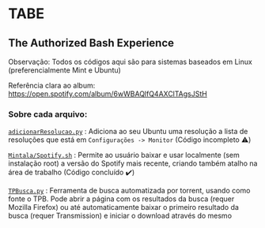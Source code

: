 # TABE
## The Authorized Bash Experience

Observação: Todos os códigos aqui são para sistemas baseados em Linux (preferencialmente Mint e Ubuntu)

Referência clara ao album: https://open.spotify.com/album/6wWBAQlfQ4AXClTAgsJStH

### Sobre cada arquivo:
[```adicionarResolucao.py```](https://github.com/vss-2/TABE/blob/master/adicionarResolucao.py) :   Adiciona ao seu Ubuntu uma resolução a lista de resoluções que está em ```Configurações -> Monitor``` (Código incompleto ⚠️)

[```Mintala/Spotify.sh```](https://github.com/vss-2/TABE/blob/master/Minstala/Spotify.sh) : Permite ao usuário baixar e usar localmente (sem instalação root) a versão do Spotify mais recente, criando também atalho na área de trabalho (Código concluído ✔️)

[```TPBusca.py```](https://github.com/vss-2/TABE/blob/master/TPBusca.py) : Ferramenta de busca automatizada por torrent, usando como fonte o TPB. Pode abrir a página com os resultados da busca (requer Mozilla Firefox) ou até automaticamente baixar o primeiro resultado da busca (requer Transmission) e iniciar o download através do mesmo
